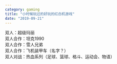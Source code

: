 ```yaml
---
category: gaming
title: "小时候玩过的好玩的红白机游戏"
date: "2019-09-21"
---
```


双人：超级玛丽  
双人合作：坦克1990  
双人合作：雪人兄弟  
双人合作：飞机装甲车（名字？）  
双人对战：热血系列（足球、篮球、格斗、运动会、物语）
